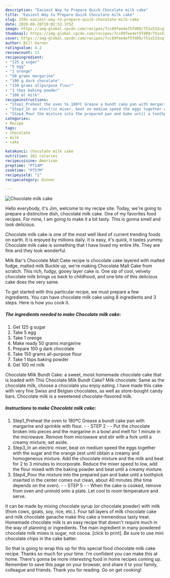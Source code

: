 ```yaml
---
description: "Easiest Way to Prepare Quick Chocolate milk cake"
title: "Easiest Way to Prepare Quick Chocolate milk cake"
slug: 1591-easiest-way-to-prepare-quick-chocolate-milk-cake
date: 2020-08-28T19:02:53.375Z
image: https://img-global.cpcdn.com/recipes/7cc89fee4ef5fd09/751x532cq70/chocolate-milk-cake-recipe-main-photo.jpg
thumbnail: https://img-global.cpcdn.com/recipes/7cc89fee4ef5fd09/751x532cq70/chocolate-milk-cake-recipe-main-photo.jpg
cover: https://img-global.cpcdn.com/recipes/7cc89fee4ef5fd09/751x532cq70/chocolate-milk-cake-recipe-main-photo.jpg
author: Bill Garner
ratingvalue: 4.2
reviewcount: 11
recipeingredient:
- "125 g sugar"
- "5 egg"
- "1 orenge"
- "50 grams margarine"
- "100 g dark chocolate"
- "150 grams allpurpose flour"
- "1 tbps baking powder"
- "100 ml milk"
recipeinstructions:
- "Step1_Preheat the oven to 180ºC Grease a bundt cake pan with margarine and sprinkle with flour.  STEP 2  Put the chocolate broken into pieces and the margarine in a bowl and melt for 1 minute in the microwave. Remove from microwave and stir with a fork until a creamy mixture; set aside."
- "Step3_In an electric mixer, beat on medium speed the eggs together with the sugar and the orange zest until obtain a creamy and homogeneous mixture. Add the chocolate mixture and the milk and beat for 2 to 3 minutes to incorporate. Reduce the mixer speed to low, add the flour mixed with the baking powder and beat until a creamy mixture."
- "Step4_Pour the mixture into the prepared pan and bake until a toothpick inserted in the center comes out clean, about 40 minutes (the time depends on the oven).  STEP 5  When the cake is cooked, remove from oven and unmold onto a plate. Let cool to room temperature and serve."
categories:
- Recipe
tags:
- chocolate
- milk
- cake

katakunci: chocolate milk cake 
nutrition: 261 calories
recipecuisine: American
preptime: "PT14M"
cooktime: "PT57M"
recipeyield: "1"
recipecategory: Dinner

---
```



![Chocolate milk cake](https://img-global.cpcdn.com/recipes/7cc89fee4ef5fd09/751x532cq70/chocolate-milk-cake-recipe-main-photo.jpg)

Hello everybody, it's Jim, welcome to my recipe site. Today, we're going to prepare a distinctive dish, chocolate milk cake. One of my favorites food recipes. For mine, I am going to make it a bit tasty. This is gonna smell and look delicious.

Chocolate milk cake is one of the most well liked of current trending foods on earth. It is enjoyed by millions daily. It is easy, it's quick, it tastes yummy. Chocolate milk cake is something that I have loved my entire life. They are fine and they look wonderful.

Milk Bar&#39;s Chocolate Malt Cake recipe is chocolate cake layered with malted fudge, malted milk Buckle up, we&#39;re making Chocolate Malt Cake from scratch. This rich, fudgy, gooey layer cake is. One sip of cool, velvety chocolate milk brings us back to childhood, and one bite of this delicious cake does the very same.


To get started with this particular recipe, we must prepare a few ingredients. You can have chocolate milk cake using 8 ingredients and 3 steps. Here is how you cook it.

<!--inarticleads1-->

##### The ingredients needed to make Chocolate milk cake:

1. Get 125 g sugar
1. Take 5 egg
1. Take 1 orenge
1. Make ready 50 grams margarine
1. Prepare 100 g dark chocolate
1. Take 150 grams all-purpose flour
1. Take 1 tbps baking powder
1. Get 100 ml milk


Chocolate Milk Bundt Cake: a sweet, moist homemade chocolate cake that is loaded with This Chocolate Milk Bundt Cake? Milk chocolate: Same as the chocolate milk, choose a chocolate you enjoy eating. I have made this cake with very fine Swiss and Belgian chocolates, as well as store-bought candy bars. Chocolate milk is a sweetened chocolate-flavored milk. 

<!--inarticleads2-->

##### Instructions to make Chocolate milk cake:

1. Step1_Preheat the oven to 180ºC Grease a bundt cake pan with margarine and sprinkle with flour. -  - STEP 2 -  - Put the chocolate broken into pieces and the margarine in a bowl and melt for 1 minute in the microwave. Remove from microwave and stir with a fork until a creamy mixture; set aside.
1. Step3_In an electric mixer, beat on medium speed the eggs together with the sugar and the orange zest until obtain a creamy and homogeneous mixture. Add the chocolate mixture and the milk and beat for 2 to 3 minutes to incorporate. Reduce the mixer speed to low, add the flour mixed with the baking powder and beat until a creamy mixture.
1. Step4_Pour the mixture into the prepared pan and bake until a toothpick inserted in the center comes out clean, about 40 minutes (the time depends on the oven). -  - STEP 5 -  - When the cake is cooked, remove from oven and unmold onto a plate. Let cool to room temperature and serve.


It can be made by mixing chocolate syrup (or chocolate powder) with milk (from cows, goats, soy, rice, etc.). Four tall layers of milk chocolate cake and milk chocolate ganache make this cake a tremendous tasty treat. Homemade chocolate milk is an easy recipe that doesn&#39;t require much in the way of planning or ingredients. The main ingredient in many powdered chocolate milk mixes is sugar, not cocoa. [click to print]. Be sure to use mini chocolate chips in the cake batter. 

So that is going to wrap this up for this special food chocolate milk cake recipe. Thanks so much for your time. I'm confident you can make this at home. There's gonna be more interesting food in home recipes coming up. Remember to save this page on your browser, and share it to your family, colleague and friends. Thank you for reading. Go on get cooking!
